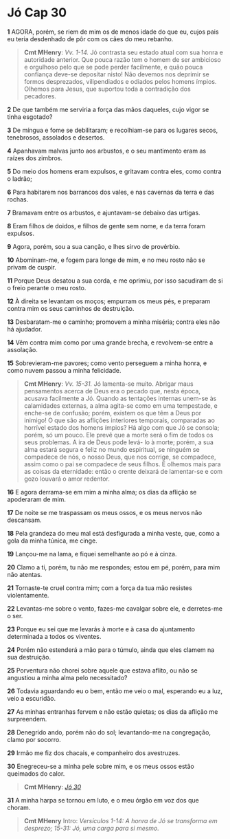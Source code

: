 # Jó Cap 30

**1** 	AGORA, porém, se riem de mim os de menos idade do que eu, cujos pais eu teria desdenhado de pôr com os cães do meu rebanho.

> **Cmt MHenry**: *Vv. 1-14.* Jó contrasta seu estado atual com sua honra e autoridade anterior. Que pouca razão tem o homem de ser ambicioso e orgulhoso pelo que se pode perder facilmente, e quão pouca confiança deve-se depositar nisto! Não devemos nos deprimir se formos desprezados, vilipendiados e odiados pelos homens ímpios. Olhemos para Jesus, que suportou toda a contradição dos pecadores.

**2** 	De que também me serviria a força das mãos daqueles, cujo vigor se tinha esgotado?

**3** 	De míngua e fome se debilitaram; e recolhiam-se para os lugares secos, tenebrosos, assolados e desertos.

**4** 	Apanhavam malvas junto aos arbustos, e o seu mantimento eram as raízes dos zimbros.

**5** 	Do meio dos homens eram expulsos, e gritavam contra eles, como contra o ladrão;

**6** 	Para habitarem nos barrancos dos vales, e nas cavernas da terra e das rochas.

**7** 	Bramavam entre os arbustos, e ajuntavam-se debaixo das urtigas.

**8** 	Eram filhos de doidos, e filhos de gente sem nome, e da terra foram expulsos.

**9** 	Agora, porém, sou a sua canção, e lhes sirvo de provérbio.

**10** 	Abominam-me, e fogem para longe de mim, e no meu rosto não se privam de cuspir.

**11** 	Porque Deus desatou a sua corda, e me oprimiu, por isso sacudiram de si o freio perante o meu rosto.

**12** 	À direita se levantam os moços; empurram os meus pés, e preparam contra mim os seus caminhos de destruição.

**13** 	Desbaratam-me o caminho; promovem a minha miséria; contra eles não há ajudador.

**14** 	Vêm contra mim como por uma grande brecha, e revolvem-se entre a assolação.

**15** 	Sobrevieram-me pavores; como vento perseguem a minha honra, e como nuvem passou a minha felicidade.

> **Cmt MHenry**: *Vv. 15-31.* Jó lamenta-se muito. Abrigar maus pensamentos acerca de Deus era o pecado que, nesta época, acusava facilmente a Jó. Quando as tentações internas unem-se às calamidades externas, a alma agita-se como em uma tempestade, e enche-se de confusão; porém, existem os que têm a Deus por inimigo! O que são as aflições interiores temporais, comparadas ao horrível estado dos homens ímpios? Há algo com que Jó se consola; porém, só um pouco. Ele prevê que a morte será o fim de todos os seus problemas. A ira de Deus pode levá- lo à morte; porém, a sua alma estará segura e feliz no mundo espiritual, se ninguém se compadece de nós, o nosso Deus, que nos corrige, se compadece, assim como o pai se compadece de seus filhos. E olhemos mais para as coisas da eternidade: então o crente deixará de lamentar-se e com gozo louvará o amor redentor.

**16** 	E agora derrama-se em mim a minha alma; os dias da aflição se apoderaram de mim.

**17** 	De noite se me traspassam os meus ossos, e os meus nervos não descansam.

**18** 	Pela grandeza do meu mal está desfigurada a minha veste, que, como a gola da minha túnica, me cinge.

**19** 	Lançou-me na lama, e fiquei semelhante ao pó e à cinza.

**20** 	Clamo a ti, porém, tu não me respondes; estou em pé, porém, para mim não atentas.

**21** 	Tornaste-te cruel contra mim; com a força da tua mão resistes violentamente.

**22** 	Levantas-me sobre o vento, fazes-me cavalgar sobre ele, e derretes-me o ser.

**23** 	Porque eu sei que me levarás à morte e à casa do ajuntamento determinada a todos os viventes.

**24** 	Porém não estenderá a mão para o túmulo, ainda que eles clamem na sua destruição.

**25** 	Porventura não chorei sobre aquele que estava aflito, ou não se angustiou a minha alma pelo necessitado?

**26** 	Todavia aguardando eu o bem, então me veio o mal, esperando eu a luz, veio a escuridão.

**27** 	As minhas entranhas fervem e não estão quietas; os dias da aflição me surpreendem.

**28** 	Denegrido ando, porém não do sol; levantando-me na congregação, clamo por socorro.

**29** 	Irmão me fiz dos chacais, e companheiro dos avestruzes.

**30** 	Enegreceu-se a minha pele sobre mim, e os meus ossos estão queimados do calor.

> **Cmt MHenry**: *[Jó 30](../18A-Jo/30.md#0)*

**31** 	A minha harpa se tornou em luto, e o meu órgão em voz dos que choram.


> **Cmt MHenry** Intro: *Versículos 1-14: A honra de Jó se transforma em desprezo; 15-31: Jó, uma carga para si mesmo.*
